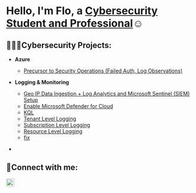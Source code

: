 <h1>Hello, I'm Flo, a <a href="https://linkedin.com/in/shewaajadi">Cybersecurity Student and Professional</a>☺</h1>

<h2>👩🏿‍💻Cybersecurity Projects:</h2>

- <b>Azure</b>
  - [Precursor to Security Operations (Failed Auth, Log Observations)](https://github.com/florenceajadi/pre-to-security-operations)


  
- <b>Logging & Monitoring</b>
  - [Geo IP Data Ingestion + Log Analytics and Microsoft Sentinel (SIEM) Setup](https://github.com/florenceajadi/geo-ip-data-ingestion-log-analytics-sentinel-setup)
  - [Enable Microsoft Defender for Cloud](https://github.com/florenceajadi/enable-microsoft-defender-for-cloud)
  - [KQL](https://github.com/florenceajadi/kql)
  -  [Tenant Level Logging](https://github.com/florenceajadi/tenant-level-logging)
  -  [Subscription Level Logging](https://github.com/florenceajadi/subscription-level-logging)
  -  [Resource Level Logging](https://github.com/florenceajadi/resource-level-logging)
  - [fix](https://github.com/florenceajadi/more-azure-kql)



+
<h2>📱Connect with me:</h2>

[<img align="left" alt="Flo | LinkedIn" width="22px" src="https://cdn.jsdelivr.net/npm/simple-icons@v3/icons/linkedin.svg" />][linkedin]

[linkedin]: https://linkedin.com/in/shewaajadi
